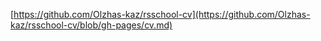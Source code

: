 [https://github.com/Olzhas-kaz/rsschool-cv](https://github.com/Olzhas-kaz/rsschool-cv/blob/gh-pages/cv.md)
